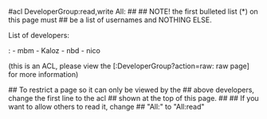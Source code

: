 \#acl DeveloperGroup:read,write All: \#\# \#\# NOTE! the first bulleted
list (\*) on this page must \#\# be a list of usernames and NOTHING
ELSE.

List of developers:

:   -   mbm
    -   Kaloz
    -   nbd
    -   nico

(this is an ACL, please view the \[:DeveloperGroup?action=raw: raw
page\] for more information)

\#\# To restrict a page so it can only be viewed by the \#\# above
developers, change the first line to the acl \#\# shown at the top of
this page. \#\# \#\# If you want to allow others to read it, change \#\#
"All:" to "All:read"
